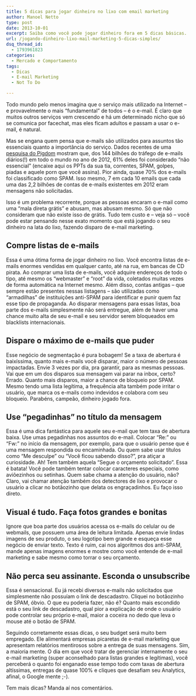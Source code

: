 ```yaml
---
title: 5 dicas para jogar dinheiro no lixo com email marketing
author: Manoel Netto
type: post
date: 2013-10-01
excerpt: Saiba como você pode jogar dinheiro fora em 5 dicas básicas.
url: /jogando-dinheiro-lixo-mail-marketing-5-dicas-simples/
dsq_thread_id:
  - 1793961823
categories:
  - Mercado e Comportamento
tags:
  - Dicas
  - E-mail Marketing
  - Not To Do

---
```

Todo mundo pelo menos imagina que o serviço mais utilizado na Internet &#8211; e provavelmente o mais &#8220;fundamental&#8221; de todos &#8211; é o e-mail. É claro que muitos outros serviços vem crescendo e há um determinado nicho que só se comunica por facechat, mas eles ficam adultos e passam a usar o e-mail, é natural.

Mas se engana quem pensa que e-mails são utilizados para assuntos tão essenciais quanto a importância do serviço. Dados recentes de uma <a title="Internet in numbers : 2012" href="http://royal.pingdom.com/2013/01/16/internet-2012-in-numbers/" target="_blank">pesquisa do Pigdom</a> mostram que, dos 144 bilhões do tráfego de e-mails diários(!) em todo o mundo no ano de 2012, 61% deles foi considerado &#8220;não essencial&#8221; (encaixe aqui os PPTs da sua tia, correntes, SPAM, golpes, piadas e aquele porn que você assina). Pior ainda, quase 70% dos e-mails foi classificado como SPAM. Isso mesmo, 7 em cada 10 emails que cada uma das 2,2 bilhões de contas de e-mails existentes em 2012 eram mensagens não solicitadas.

Isso é um problema recorrente, porque as pessoas encaram o e-mail como uma &#8220;mala direta grátis&#8221; e abusam, mas abusam mesmo. Só que não consideram que não existe isso de grátis. Tudo tem custo e &#8211; veja só &#8211; você pode estar pensando nesse exato momento que está jogando o seu dinheiro na lata do lixo, fazendo disparo de e-mail marketing.

## Compre listas de e-mails

Essa é uma ótima forma de jogar dinheiro no lixo. Você encontra listas de e-mails enormes vendidas em qualquer canto, até na rua, em bancas de CD pirata. Ao comprar uma lista de e-mails, você adquire endereços de todo o tipo, até mesmo os &#8220;webmaster&#8221; e &#8220;root&#8221; da vida, coletados muitas vezes de forma automática na Internet mesmo. Além disso, contas antigas &#8211; que sempre estão presentes nessas listagens &#8211; são utilizadas como &#8220;armadilhas&#8221; de instituições anti-SPAM para identificar e punir quem faz esse tipo de propaganda. Ao disparar mensagens para essas listas, boa parte dos e-mails simplesmente não será entregue, além de haver uma chance muito alta de seu e-mail e seu servidor serem bloqueados em blacklists internacionais.

## Dispare o máximo de e-mails que puder

Esse negócio de segmentação é pura bobagem! Se a taxa de abertura é baixíssima, quanto mais e-mails você disparar, maior o número de pessoas impactadas. Envie 3 vezes por dia, pra garantir, para as mesmas pessoas. Vai que em um dos disparos sua mensagem vai parar na inbox, certo? Errado. Quanto mais disparos, maior a chance de bloqueio por SPAM. Mesmo tendo uma lista legítima, a frequência alta também pode irritar o usuário, que marca os e-mails como indevidos e colabora com seu bloqueio. Parabéns, campeão, dinheiro jogado fora.

## Use &#8220;pegadinhas&#8221; no título da mensagem

Essa é uma dica fantástica para aquele seu e-mail que tem taxa de abertura baixa. Use umas pegadinhas nos assuntos do e-mail. Colocar &#8220;Re:&#8221; ou &#8220;Fw:&#8221; no início da mensagem, por exemplo, para que o usuário pense que é uma mensagem respondida ou encaminhada. Ou quem sabe usar títulos como &#8220;Me desculpe&#8221; ou &#8220;Você ficou sabendo disso?&#8221;, pra atiçar a curiosidade. Ah! Tem também aquela &#8220;Segue o orçamento solicitado&#8221;. Essa é batata! Você pode também tentar colocar caracteres especiais, como aviõezinhos ou setinhas. Quem sabe chama a atenção do usuário, não? Claro, vai chamar atenção também dos detectores de lixo e provocar o usuário a clicar no botãozinho que delata os engraçadinhos. Eu faço isso direto.

## Visual é tudo. Faça fotos grandes e bonitas

Ignore que boa parte dos usuários acessa os e-mails do celular ou de webmails, que possuem uma área de leitura limitada. Apenas envie lindas imagens de seu produto, o seu logotipo bem grande e esqueça esse negócio de enviar texto. Texto é ruim, cai nos algoritmos dos anti-SPAM, mande apenas imagens enormes e mostre como você entende de e-mail marketing e sabe mesmo como torrar o seu orçamento.

## Não perca seu assinante. Esconda o unsubscribe

Essa é sensacional. Eu já recebi diversos e-mails não solicitados que simplesmente não possuíam o link de descadastro. Cliquei no botãozinho de SPAM, óbvio. O que eu poderia fazer, não é? Quanto mais escondido está o seu link de descadastro, qual pior a explicação de onde o usuário pode controlar seu próprio e-mail, maior a coceira no dedo que leva o mouse até o botão de SPAM.

Seguindo corretamente essas dicas, o seu budget será muito bem empregado. Ele alimentará empresas picaretas de e-mail marketing que apresentam relatórios mentirosos sobre a entrega de suas mensagens. Sim, a maioria mente. O dia em que você tratar de gerenciar internamente o seu e-mail marketing (super aconselhado para listas grandes e legítimas), você perceberá o quanto foi enganado esse tempo todo com taxas de abertura altíssimas, entregas de quase 100% e cliques que desafiam seu Analytics, afinal, o Google mente ;-).

Tem mais dicas? Manda aí nos comentários.